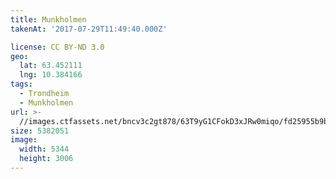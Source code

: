 ```yaml
---
title: Munkholmen
takenAt: '2017-07-29T11:49:40.000Z'

license: CC BY-ND 3.0
geo:
  lat: 63.452111
  lng: 10.384166
tags:
  - Trondheim
  - Munkholmen
url: >-
  //images.ctfassets.net/bncv3c2gt878/63T9yG1CFokD3xJRw0miqo/fd25955b9bd0815f29a410265f6f67df/munkholmen_35853495540_o
size: 5382051
image:
  width: 5344
  height: 3006
---
```

